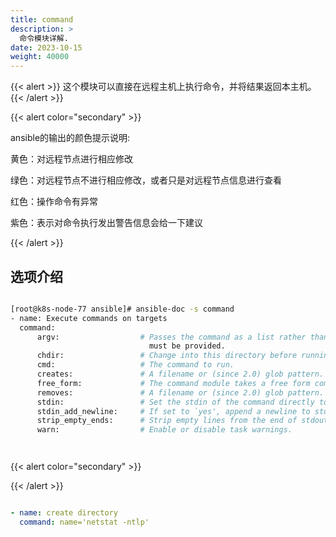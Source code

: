 ```yaml
---
title: command
description: >
  命令模块详解.
date: 2023-10-15
weight: 40000
---
```


{{< alert >}}
这个模块可以直接在远程主机上执行命令，并将结果返回本主机。
{{< /alert >}}

{{< alert color="secondary" >}}

ansible的输出的颜色提示说明:

黄色：对远程节点进行相应修改

绿色：对远程节点不进行相应修改，或者只是对远程节点信息进行查看

红色：操作命令有异常

紫色：表示对命令执行发出警告信息会给一下建议

{{< /alert >}}



## 选项介绍

```bash

[root@k8s-node-77 ansible]# ansible-doc -s command
- name: Execute commands on targets
  command:
      argv:                  # Passes the command as a list rather than a string. Use `argv' to avoid quoting values that would otherwise be interpreted incorrectly (for example "user name"). Only the string or the list form can be provided, not both.  One or the other
                               must be provided.
      chdir:                 # Change into this directory before running the command.
      cmd:                   # The command to run.
      creates:               # A filename or (since 2.0) glob pattern. If it already exists, this step *won't* be run.
      free_form:             # The command module takes a free form command to run. There is no actual parameter named 'free form'.
      removes:               # A filename or (since 2.0) glob pattern. If it already exists, this step *will* be run.
      stdin:                 # Set the stdin of the command directly to the specified value.
      stdin_add_newline:     # If set to `yes', append a newline to stdin data.
      strip_empty_ends:      # Strip empty lines from the end of stdout/stderr in result.
      warn:                  # Enable or disable task warnings.




```

{{< alert color="secondary" >}}



{{< /alert >}}



```yaml

- name: create directory
  command: name='netstat -ntlp'















```









